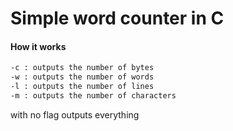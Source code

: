 # Simple word counter in C

#### How it works

```bash
-c : outputs the number of bytes
-w : outputs the number of words
-l : outputs the number of lines
-m : outputs the number of characters
```

with no flag outputs everything